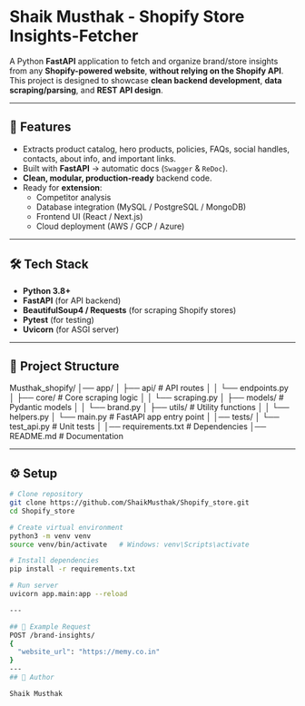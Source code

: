 # Shaik Musthak - Shopify Store Insights-Fetcher

A Python **FastAPI** application to fetch and organize brand/store insights from any **Shopify-powered website**, **without relying on the Shopify API**.  
This project is designed to showcase **clean backend development**, **data scraping/parsing**, and **REST API design**.

---

## 🚀 Features

- Extracts product catalog, hero products, policies, FAQs, social handles, contacts, about info, and important links.  
- Built with **FastAPI** → automatic docs (`Swagger` & `ReDoc`).  
- **Clean, modular, production-ready** backend code.  
- Ready for **extension**:
  - Competitor analysis
  - Database integration (MySQL / PostgreSQL / MongoDB)
  - Frontend UI (React / Next.js)
  - Cloud deployment (AWS / GCP / Azure)

---

## 🛠️ Tech Stack

- **Python 3.8+**
- **FastAPI** (for API backend)
- **BeautifulSoup4 / Requests** (for scraping Shopify stores)
- **Pytest** (for testing)
- **Uvicorn** (for ASGI server)

---

## 📂 Project Structure

Musthak_shopify/
│── app/
│ ├── api/ # API routes
│ │ └── endpoints.py
│ ├── core/ # Core scraping logic
│ │ └── scraping.py
│ ├── models/ # Pydantic models
│ │ └── brand.py
│ ├── utils/ # Utility functions
│ │ └── helpers.py
│ └── main.py # FastAPI app entry point
│
│── tests/
│ └── test_api.py # Unit tests
│
│── requirements.txt # Dependencies
│── README.md # Documentation

---

## ⚙️ Setup

```bash
# Clone repository
git clone https://github.com/ShaikMusthak/Shopify_store.git
cd Shopify_store

# Create virtual environment
python3 -m venv venv
source venv/bin/activate   # Windows: venv\Scripts\activate

# Install dependencies
pip install -r requirements.txt

# Run server
uvicorn app.main:app --reload

---

## 📡 Example Request
POST /brand-insights/
{
  "website_url": "https://memy.co.in"
}
---
## 👤 Author

Shaik Musthak
